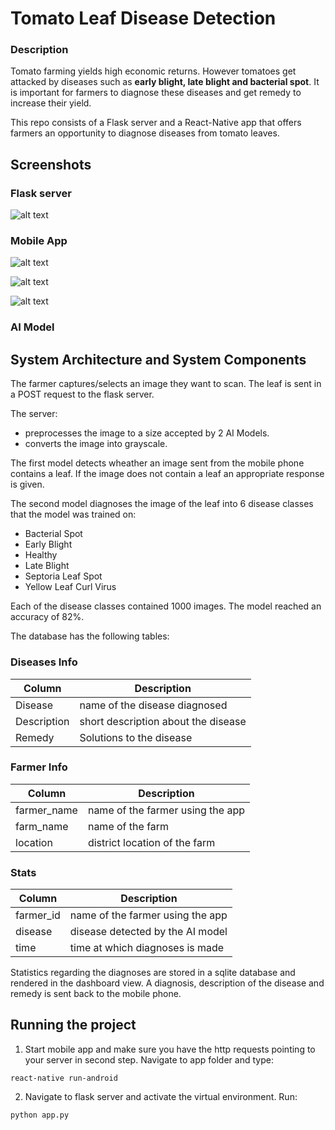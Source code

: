 # Tomato Leaf Disease Detection

### Description

Tomato farming yields high economic returns. However tomatoes get attacked by diseases such as **early blight, late blight and bacterial spot**. It is important for farmers to diagnose these diseases and get remedy to increase their yield. 

This repo consists of a Flask server and a React-Native app that offers farmers an opportunity to diagnose diseases from tomato leaves.

## Screenshots

### Flask server
![alt text](screenshots/flask_dashboard.png?raw=true "Dashboard")

### Mobile App
![alt text](screenshots/disease_detection.png?raw=true "Disease Detection")

![alt text](screenshots/news.png?raw=true "News")

![alt text](screenshots/farmer_info.png?raw=true "Farmer")

### AI Model

## System Architecture and System Components

The farmer captures/selects an image they want to scan. The leaf is sent in a POST request to the flask server. 

The server:
- preprocesses the image to a size accepted by 2 AI Models.
- converts the image into grayscale.

The first model detects wheather an image sent from the mobile phone contains a leaf. If the image does not contain a leaf an appropriate response is given.

The second model diagnoses the image of the leaf into 6 disease classes that the model was trained on:
- Bacterial Spot
- Early Blight
- Healthy
- Late Blight
- Septoria Leaf Spot
- Yellow Leaf Curl Virus

Each of the disease classes contained 1000 images. The model reached an accuracy of 82%.

The database has the following tables:

### Diseases Info
 Column | Description
------------ | -------------
Disease| name of the disease diagnosed
Description | short description about the disease
Remedy | Solutions to the disease


### Farmer Info
 Column | Description
------------ | -------------
farmer_name| name of the farmer using the app
farm_name | name of the farm
location | district location of the farm


### Stats
 Column | Description
------------ | -------------
farmer_id| name of the farmer using the app
disease | disease detected by the AI model
time | time at which diagnoses is made  


Statistics regarding the diagnoses are stored in a sqlite database and rendered in the dashboard view.  A diagnosis, description of the disease and remedy is sent back to the mobile phone.

## Running the project

1. Start mobile app and make sure you have the http requests pointing to your server in second step. Navigate to app folder and type:

`react-native run-android`

2. Navigate to flask server and activate the virtual environment. Run:


`python app.py`
